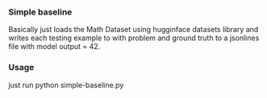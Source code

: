 ### Simple baseline

Basically just loads the Math Dataset using hugginface datasets library and writes each testing example to with problem and ground truth to a jsonlines file with model output = 42. 

### Usage 

just run python simple-baseline.py
